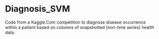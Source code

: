 # Diagnosis_SVM
Code from a Kaggle.Com competition to diagnose disease occurrence within a patient based on columns of snapshotted (non-time series) health data.
